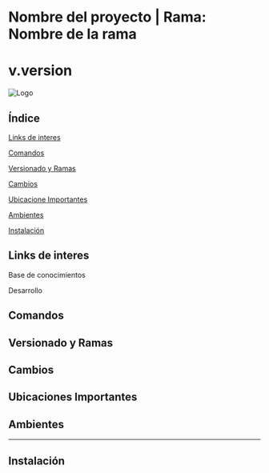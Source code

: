 # Nombre del proyecto | Rama: Nombre de la rama
# v.version 

![Logo](/assets/logo.png)

## Índice
[Links de interes](#links-de-interes)

[Comandos](#comandos)

[Versionado y Ramas](#versionado-y-ramas)

[Cambios](#cambios)

[Ubicacione Importantes](#ubicaciones-importantes)

[Ambientes](#ambientes)

[Instalación](#instalación)



## Links de interes
Base de conocimientos

Desarrollo

## Comandos

>

>

>

>

## Versionado y Ramas
>

## Cambios
<!-- Plantilla de ejemplo para versionado:

>Inicio: 
* Mes
```
Modificacion
```
~~~
Codigo
~~~
>Fin
 -->

## Ubicaciones Importantes


## Ambientes



---




## Instalación


